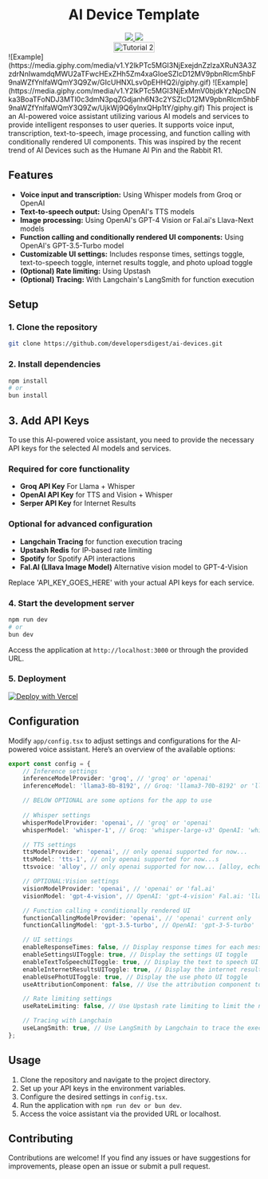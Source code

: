 <h1 align="center">AI Device Template</h1>
<div>
    <div align="center">
        <a href="https://twitter.com/dev__digest">
            <img src="https://img.shields.io/badge/X/Twitter-000000?style=for-the-badge&logo=x&logoColor=white" />
        </a>
        <a href="https://www.youtube.com/@developersdigest">
            <img src="https://img.shields.io/badge/YouTube-FF0000?style=for-the-badge&logo=youtube&logoColor=white" />
        </a>
    </div>
</div>
<div style="display: flex; justify-content: center; align-items: center;">
    <a href="https://youtu.be/43ZCeBTcsS81">
        <img src="https://img.youtube.com/vi/43ZCeBTcsS81/0.jpg" alt="Tutorial 2" style="width: 100%; height: auto;">
    </a>

</div>
![Example](https://media.giphy.com/media/v1.Y2lkPTc5MGI3NjExejdnZzlzaXRuN3A3ZzdrNnIwamdqMWU2aTFwcHExZHh5Zm4xaGloeSZlcD12MV9pbnRlcm5hbF9naWZfYnlfaWQmY3Q9Zw/GIcUHNXLsv0pEHHQ2i/giphy.gif)
![Example](https://media.giphy.com/media/v1.Y2lkPTc5MGI3NjExMmV0bjdkYzNpcDNka3BoaTFoNDJ3MTl0c3dmN3pqZGdjanh6N3c2YSZlcD12MV9pbnRlcm5hbF9naWZfYnlfaWQmY3Q9Zw/UjkWj9Q6yInxQHp1tY/giphy.gif)
This project is an AI-powered voice assistant utilizing various AI models and services to provide intelligent responses to user queries. It supports voice input, transcription, text-to-speech, image processing, and function calling with conditionally rendered UI components. This was inspired by the recent trend of AI Devices such as the Humane AI Pin and the Rabbit R1. 

## Features

- **Voice input and transcription:** Using Whisper models from Groq or OpenAI
- **Text-to-speech output:** Using OpenAI's TTS models
- **Image processing:** Using OpenAI's GPT-4 Vision or Fal.ai's Llava-Next models
- **Function calling and conditionally rendered UI components:** Using OpenAI's GPT-3.5-Turbo model
- **Customizable UI settings:** Includes response times, settings toggle, text-to-speech toggle, internet results toggle, and photo upload toggle
- **(Optional) Rate limiting:** Using Upstash
- **(Optional) Tracing:** With Langchain's LangSmith for function execution

## Setup

### 1. Clone the repository
```bash
git clone https://github.com/developersdigest/ai-devices.git
```

### 2. Install dependencies
```bash
npm install 
# or
bun install
```

## 3. Add API Keys

To use this AI-powered voice assistant, you need to provide the necessary API keys for the selected AI models and services. 

### Required for core functionality
- **Groq API Key** For Llama + Whisper
- **OpenAI API Key** for TTS and Vision + Whisper
- **Serper API Key** for Internet Results 

### Optional for advanced configuration
- **Langchain Tracing** for function execution tracing
- **Upstash Redis** for IP-based rate limiting
- **Spotify** for Spotify API interactions
- **Fal.AI (Lllava Image Model)** Alternative vision model to GPT-4-Vision

Replace 'API_KEY_GOES_HERE' with your actual API keys for each service.

### 4. Start the development server
```bash
npm run dev
# or
bun dev
```

Access the application at `http://localhost:3000` or through the provided URL.

### 5. Deployment

[![Deploy with Vercel](https://vercel.com/button)](https://vercel.com/new/developersdigests-projects/clone?repository-url=https%3A%2F%2Fgithub.com%2Fdevelopersdigest%2Fai-devices&env=GROQ_API_KEY&env=OPENAI_API_KEY&project-name=ai-devices&repository-name=ai-devices)

## Configuration

Modify `app/config.tsx` to adjust settings and configurations for the AI-powered voice assistant. Here’s an overview of the available options:

```typescript
export const config = {
    // Inference settings
    inferenceModelProvider: 'groq', // 'groq' or 'openai'
    inferenceModel: 'llama3-8b-8192', // Groq: 'llama3-70b-8192' or 'llama3-8b-8192'.. OpenAI: 'gpt-4-turbo etc

    // BELOW OPTIONAL are some options for the app to use
    
    // Whisper settings
    whisperModelProvider: 'openai', // 'groq' or 'openai'
    whisperModel: 'whisper-1', // Groq: 'whisper-large-v3' OpenAI: 'whisper-1'

    // TTS settings
    ttsModelProvider: 'openai', // only openai supported for now...
    ttsModel: 'tts-1', // only openai supported for now...s
    ttsvoice: 'alloy', // only openai supported for now... [alloy, echo, fable, onyx, nova, and shimmer]

    // OPTIONAL:Vision settings 
    visionModelProvider: 'openai', // 'openai' or 'fal.ai'
    visionModel: 'gpt-4-vision', // OpenAI: 'gpt-4-vision' Fal.ai: 'llava-next'

    // Function calling + conditionally rendered UI
    functionCallingModelProvider: 'openai', // 'openai' current only
    functionCallingModel: 'gpt-3.5-turbo', // OpenAI: 'gpt-3-5-turbo'

    // UI settings 
    enableResponseTimes: false, // Display response times for each message
    enableSettingsUIToggle: true, // Display the settings UI toggle
    enableTextToSpeechUIToggle: true, // Display the text to speech UI toggle
    enableInternetResultsUIToggle: true, // Display the internet results UI toggle
    enableUsePhotUIToggle: true, // Display the use photo UI toggle
    useAttributionComponent: false, // Use the attribution component to display the attribution of the AI models/services used

    // Rate limiting settings
    useRateLimiting: false, // Use Upstash rate limiting to limit the number of requests per user

    // Tracing with Langchain
    useLangSmith: true, // Use LangSmith by Langchain to trace the execution of the functions in the config.tsx set to true to use.
};
```

## Usage

1. Clone the repository and navigate to the project directory.
2. Set up your API keys in the environment variables.
3. Configure the desired settings in `config.tsx`.
4. Run the application with `npm run dev or bun dev`.
5. Access the voice assistant via the provided URL or localhost.

## Contributing

Contributions are welcome! If you find any issues or have suggestions for improvements, please open an issue or submit a pull request.